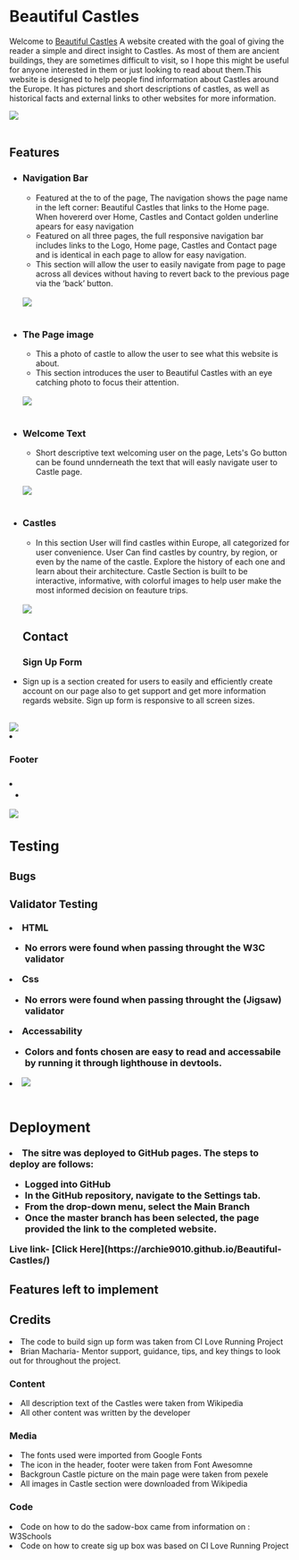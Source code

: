 # Beautiful Castles 

Welcome to [Beautiful Castles](https://archie9010.github.io/Beautiful-Castles/) A website created with the goal of giving the reader a simple and direct insight to Castles. As most of them are ancient buildings, they are sometimes difficult to visit, so I hope this might be useful for anyone interested in them or just looking to read about them.This website is designed to help people find information about Castles around the Europe. It has pictures and short descriptions of castles, as well as historical facts and external links to other websites for more information.

<img src="media/mockup.png">
<br><br>

<h2>Features</h2>

<ul>
<li><h3>Navigation Bar</h3>
<ul>
<li>Featured at the to of the page, The navigation shows the page name in the left corner: Beautiful Castles that links to the Home page. When hovererd over Home, Castles and Contact golden underline apears for easy navigation</li>
<li>Featured on all three pages, the full responsive navigation bar includes links to the Logo, Home page, Castles and Contact page and is identical in each page to allow for easy navigation.</li>
<li>This section will allow the user to easily navigate from page to page across all devices without having to revert back to the previous page via the ‘back’ button.</li>
</ul>
<br>
<img src="media/menu.png">
<br><br>


<li><h3>The Page image</h3></li>
<ul>
<li>This a photo of castle to allow the user to see what this website is about.</li>
<li>This section introduces the user to Beautiful Castles with an eye catching photo to focus their attention.</li>
</ul>
<br> 
<img src="media/background-castle.png">
<br><br>

<li><h3>Welcome Text</h3>
<ul>
<li>Short descriptive text welcoming user on the page, Lets's Go button can be found unnderneath the text that will easly navigate user to Castle page.</li>
</ul>
<br>
<img src="media/welcome-text.png">
<br><br>


<li><h3>Castles</h3>
<ul>
<li>In this section User will find castles within Europe, all categorized for user convenience. User Can find castles by country, by region, or even by the name of the castle. Explore the history of each one and learn about their architecture. Castle Section is built to be interactive, informative, with colorful images to help user make the most informed decision on feauture trips. 
</ul>
<br>
<img src="media/gallery-castle.png">

<h2>Contact</h2>

<h3>Sign Up Form</h3>
<li>Sign up is a section created for users to easily and efficiently create account on our page also to get support and get more information regards website. Sign up form is responsive to all screen sizes.
</ul>
<br>
<img src="media/sign-up-form.png">
<br>

<li><h3>Footer<h3><li>
<ul>
<li></li>
</ul>
<img src="media/footer.png">

<h2>Testing</h2>

<h3>Bugs</h3>

<h3>Validator Testing</h3>

<li>HTML</li>
<ul>
<li>No errors were found when passing throught the W3C validator</li>
</ul>

<li>Css</li>
<ul>
<li>No errors were found when passing throught the (Jigsaw) validator</li>
</ul>

<li>Accessability</li>
<ul>
<li>Colors and fonts chosen are easy to read and accessabile by running it through lighthouse in devtools. 
</ul>

<li>
</ul>
<img src="media/performance.png">
<br><br>

<h2>Deployment</h2>
<li>The sitre was deployed to GitHub pages. The steps to deploy are follows:</li>
<ul>
<li>Logged into GitHub</li>
<li>In the GitHub repository, navigate to the Settings tab.</li>
<li>From the drop-down menu, select the Main Branch</li>
<li>Once the master branch has been selected, the page provided the link to the completed website.</li> 
</ul>
Live link- [Click Here](https://archie9010.github.io/Beautiful-Castles/)


<h2>Features left to implement</h2>

<h2>Credits</h2>
<li>The code to build sign up form was taken from CI Love Running Project</li>
<li>Brian Macharia- Mentor support, guidance, tips, and key things to look out for throughout the project.

<h3>Content</h3>
<li>All description text of the Castles were taken from Wikipedia</li>
<li>All other content was written by the developer</li>

<h3>Media</h3>
<li>The fonts used were imported from Google Fonts</li>
<li>The icon in the header, footer were taken from Font Awesomne</li>
<li>Backgroun Castle picture on the main page were taken from pexele</li>
<li>All images in Castle section were downloaded from Wikipedia</li>

<h3>Code</h3>
<li>Code on how to do the sadow-box came from information on : W3Schools</li>
<li>Code on how to create sig up box was based on CI Love Running Project</li>

